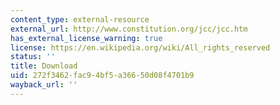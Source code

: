 ```yaml
---
content_type: external-resource
external_url: http://www.constitution.org/jcc/jcc.htm
has_external_license_warning: true
license: https://en.wikipedia.org/wiki/All_rights_reserved
status: ''
title: Download
uid: 272f3462-fac9-4bf5-a366-50d08f4701b9
wayback_url: ''
---
```

